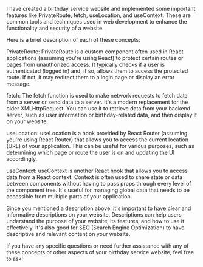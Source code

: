 I have created a birthday service website and implemented some important features like PrivateRoute, fetch, useLocation, and useContext. These are common tools and techniques used in web development to enhance the functionality and security of a website.

Here is a brief description of each of these concepts:

PrivateRoute:
 PrivateRoute is a custom component often used in React applications (assuming you're using React) to protect certain routes or pages from unauthorized access. It typically checks if a user is authenticated (logged in) and, if so, allows them to access the protected route. If not, it may redirect them to a login page or display an error message.

fetch: 
The fetch function is used to make network requests to fetch data from a server or send data to a server. It's a modern replacement for the older XMLHttpRequest. You can use it to retrieve data from your backend server, such as user information or birthday-related data, and then display it on your website.

useLocation: 
useLocation is a hook provided by React Router (assuming you're using React Router) that allows you to access the current location (URL) of your application. This can be useful for various purposes, such as determining which page or route the user is on and updating the UI accordingly.

useContext: 
useContext is another React hook that allows you to access data from a React context. Context is often used to share state or data between components without having to pass props through every level of the component tree. It's useful for managing global data that needs to be accessible from multiple parts of your application.

Since you mentioned a description above, it's important to have clear and informative descriptions on your website. Descriptions can help users understand the purpose of your website, its features, and how to use it effectively. It's also good for SEO (Search Engine Optimization) to have descriptive and relevant content on your website.

If you have any specific questions or need further assistance with any of these concepts or other aspects of your birthday service website, feel free to ask!
